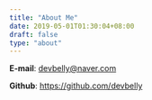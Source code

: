 ```yaml
---
title: "About Me"
date: 2019-05-01T01:30:04+08:00
draft: false
type: "about"
---
```


**E-mail**: [devbelly@naver.com](mailto:devbelly@naver.com)

**Github**: https://github.com/devbelly


